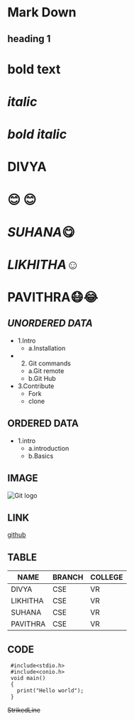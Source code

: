 # Mark Down
## heading 1
# **bold text**
# *italic*
# ***bold italic***
# **DIVYA**
# 😊 :blush:	
# *SUHANA*:yum:
# ***LIKHITHA***:relaxed:
# **PAVITHRA**:mask::joy:
##  ***UNORDERED DATA***
- 1.Intro
  * a.Installation
- 2. Git commands
  * a.Git remote
  * b.Git Hub
- 3.Contribute
   * Fork
   * clone
## **ORDERED DATA**
 - 1.intro
    * a.introduction
    * b.Basics
## **IMAGE**
![Git logo](https://git-scm.com/images/logos/downloads/Git-Icon-1788C.png)

## **LINK**
[github](https://github.com/DivyaKiran2001/fluffy-octo-waddle/edit/main/README.md)

## **TABLE**
|NAME|BRANCH|COLLEGE|
|--------------|---------|--------|
|DIVYA|CSE|VR|
|LIKHITHA|CSE|VR|
|SUHANA|CSE|VR|
|PAVITHRA|CSE|VR|

## **CODE**
```
 #include<stdio.h>
 #include<conio.h>
 void main()
 {
   print("Hello world");
 }
```
~~StrikedLine~~
